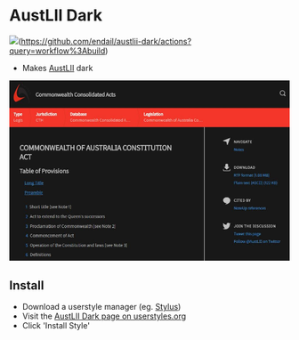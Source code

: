 # AustLII Dark

![](https://github.com/endail/austlii-dark/workflows/build/badge.svg)(https://github.com/endail/austlii-dark/actions?query=workflow%3Abuild)

- Makes [AustLII](http://www.austlii.edu.au/) dark

![Screenshot](./screenshot.jpg)

## Install
- Download a userstyle manager (eg. [Stylus](https://add0n.com/stylus.html))
- Visit the [AustLII Dark page on userstyles.org](https://userstyles.org/styles/149563/austlii-dark)
- Click 'Install Style'